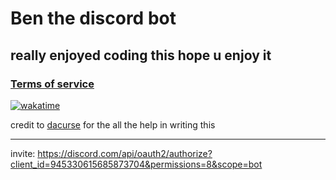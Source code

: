 # Ben the discord bot

## really enjoyed coding this hope u enjoy it

### [Terms of service](https://mrbaggiebug.github.io/Ben-bot)

[![wakatime](https://wakatime.com/badge/github/MrBaggieBug/Ben-bot.svg)](https://wakatime.com/badge/github/MrBaggieBug/Ben-bot)

credit to [dacurse](https://github.com/DaCurse) for the all the help in writing this

---
invite: https://discord.com/api/oauth2/authorize?client_id=945330615685873704&permissions=8&scope=bot
